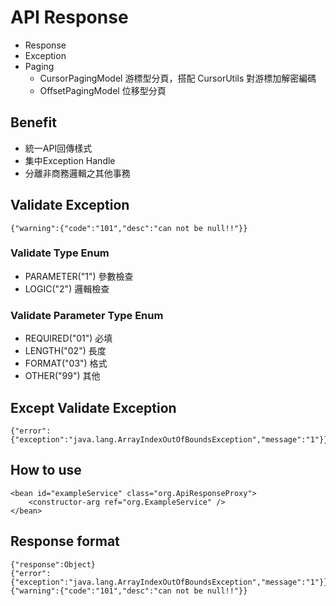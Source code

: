 # API Response

- Response
- Exception
- Paging
	* CursorPagingModel 游標型分頁，搭配 CursorUtils 對游標加解密編碼
	* OffsetPagingModel 位移型分頁

## Benefit

- 統一API回傳樣式
- 集中Exception Handle
- 分離非商務邏輯之其他事務

## Validate Exception

	{"warning":{"code":"101","desc":"can not be null!!"}}
	
### Validate Type Enum

* PARAMETER("1") 參數檢查
* LOGIC("2") 邏輯檢查

### Validate Parameter Type Enum

* REQUIRED("01") 必填
* LENGTH("02") 長度
* FORMAT("03") 格式
* OTHER("99") 其他

## Except Validate Exception

	{"error":{"exception":"java.lang.ArrayIndexOutOfBoundsException","message":"1"}}

## How to use ##

    <bean id="exampleService" class="org.ApiResponseProxy">
    	<constructor-arg ref="org.ExampleService" />
	</bean>

## Response format

	{"response":Object}
	{"error":{"exception":"java.lang.ArrayIndexOutOfBoundsException","message":"1"}}
	{"warning":{"code":"101","desc":"can not be null!!"}}

